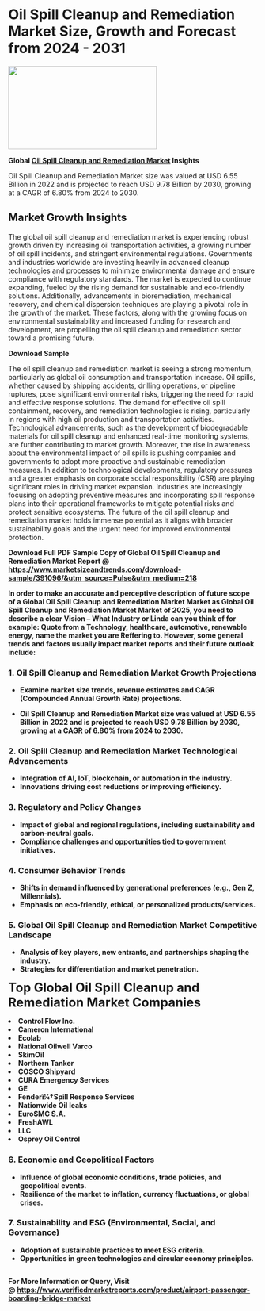<H1>Oil Spill Cleanup and Remediation Market Size, Growth and Forecast from 2024 - 2031</H1><img class="aligncenter size-medium wp-image-584254" src="https://thirdeyenews.in/wp-content/uploads/2024/09/Global-Market-Research-300x168.jpeg" alt="" width="300" height="168" /><p><strong>Global&nbsp;<a href="https://www.marketsizeandtrends.com/download-sample/391096/&amp;utm_source=Pulse&amp;utm_medium=218">Oil Spill Cleanup and Remediation Market</a> Insights</strong></p><p>Oil Spill Cleanup and Remediation Market size was valued at USD 6.55 Billion in 2022 and is projected to reach USD 9.78 Billion by 2030, growing at a CAGR of 6.80% from 2024 to 2030.</p><p><h2>Market Growth Insights</h2> <p>The global oil spill cleanup and remediation market is experiencing robust growth driven by increasing oil transportation activities, a growing number of oil spill incidents, and stringent environmental regulations. Governments and industries worldwide are investing heavily in advanced cleanup technologies and processes to minimize environmental damage and ensure compliance with regulatory standards. The market is expected to continue expanding, fueled by the rising demand for sustainable and eco-friendly solutions. Additionally, advancements in bioremediation, mechanical recovery, and chemical dispersion techniques are playing a pivotal role in the growth of the market. These factors, along with the growing focus on environmental sustainability and increased funding for research and development, are propelling the oil spill cleanup and remediation sector toward a promising future.</p> <p><strong>Download Sample</strong></p> <p>The oil spill cleanup and remediation market is seeing a strong momentum, particularly as global oil consumption and transportation increase. Oil spills, whether caused by shipping accidents, drilling operations, or pipeline ruptures, pose significant environmental risks, triggering the need for rapid and effective response solutions. The demand for effective oil spill containment, recovery, and remediation technologies is rising, particularly in regions with high oil production and transportation activities. Technological advancements, such as the development of biodegradable materials for oil spill cleanup and enhanced real-time monitoring systems, are further contributing to market growth. Moreover, the rise in awareness about the environmental impact of oil spills is pushing companies and governments to adopt more proactive and sustainable remediation measures. In addition to technological developments, regulatory pressures and a greater emphasis on corporate social responsibility (CSR) are playing significant roles in driving market expansion. Industries are increasingly focusing on adopting preventive measures and incorporating spill response plans into their operational frameworks to mitigate potential risks and protect sensitive ecosystems. The future of the oil spill cleanup and remediation market holds immense potential as it aligns with broader sustainability goals and the urgent need for improved environmental protection. <p><strong></p><p><span class=""><strong>Download Full PDF Sample Copy of Global Oil Spill Cleanup and Remediation Market Report</strong> @ <a href="https://www.marketsizeandtrends.com/download-sample/391096/&amp;utm_source=Pulse&amp;utm_medium=218" target="_blank">https://www.marketsizeandtrends.com/download-sample/391096/&amp;utm_source=Pulse&amp;utm_medium=218</a></span></p><p>In order to make an accurate and perceptive description of future scope of a Global&nbsp;Oil Spill Cleanup and Remediation Market Market as Global&nbsp;Oil Spill Cleanup and Remediation Market Market of 2025, you need to describe a clear Vision &ndash; What Industry or Linda can you think of for example: Quote from a Technology, healthcare, automotive, renewable energy, name the market you are Reffering to. However, some general trends and factors usually impact market reports and their future outlook include:</p><h3>1.&nbsp;<strong>Oil Spill Cleanup and Remediation Market Growth Projections</strong></h3><ul><li>Examine market size trends, revenue estimates and CAGR (Compounded Annual Growth Rate) projections.</li><li><p>Oil Spill Cleanup and Remediation Market size was valued at USD 6.55 Billion in 2022 and is projected to reach USD 9.78 Billion by 2030, growing at a CAGR of 6.80% from 2024 to 2030.</p></li></ul><h3>2.&nbsp;<strong>Oil Spill Cleanup and Remediation Market Technological Advancements</strong></h3><ul><li>Integration of AI, IoT, blockchain, or automation in the industry.</li><li>Innovations driving cost reductions or improving efficiency.</li></ul><h3>3.&nbsp;<strong>Regulatory and Policy Changes</strong></h3><ul><li>Impact of global and regional regulations, including sustainability and carbon-neutral goals.</li><li>Compliance challenges and opportunities tied to government initiatives.</li></ul><h3>4.&nbsp;<strong>Consumer Behavior Trends</strong></h3><ul><li>Shifts in demand influenced by generational preferences (e.g., Gen Z, Millennials).</li><li>Emphasis on eco-friendly, ethical, or personalized products/services.</li></ul><h3>5.&nbsp;<strong>Global Oil Spill Cleanup and Remediation Market Competitive Landscape</strong></h3><ul><li>Analysis of key players, new entrants, and partnerships shaping the industry.</li><li>Strategies for differentiation and market penetration.</li></ul><p data-pm-slice="1 1 []"><span style="color: inherit; font-family: inherit; font-size: 25px;">Top Global Oil Spill Cleanup and Remediation Market Companies</span></p><div class="" data-test-id=""><p><li>Control Flow Inc.</li><li> Cameron International</li><li> Ecolab</li><li> National Oilwell Varco</li><li> SkimOil</li><li> Northern Tanker</li><li> COSCO Shipyard</li><li> CURA Emergency Services</li><li> GE</li><li> Fenderï¼†Spill Response Services</li><li> Nationwide Oil leaks</li><li> EuroSMC S.A.</li><li> FreshAWL</li><li> LLC</li><li> Osprey Oil Control</li></p></div><h3>6.&nbsp;<strong>Economic and Geopolitical Factors</strong></h3><ul><li>Influence of global economic conditions, trade policies, and geopolitical events.</li><li>Resilience of the market to inflation, currency fluctuations, or global crises.</li></ul><h3>7.&nbsp;<strong>Sustainability and ESG (Environmental, Social, and Governance)</strong></h3><ul><li>Adoption of sustainable practices to meet ESG criteria.</li><li>Opportunities in green technologies and circular economy principles.</li></ul><h2><strong style="font-size: 14px;">For More Information or Query, Visit @&nbsp;</strong><a style="background-color: #ffffff; font-size: 14px;" href="https://www.marketsizeandtrends.com/report/oil-spill-cleanup-and-remediation-market/" target="_blank">https://www.verifiedmarketreports.com/product/airport-passenger-boarding-bridge-market</a></h2>
